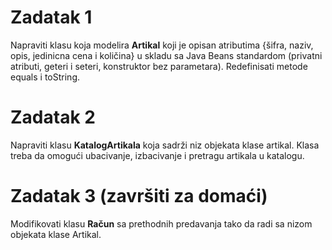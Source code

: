 # Zadatak 1

Napraviti klasu koja modelira **Artikal** koji je opisan atributima {šifra, naziv, opis, jedinicna cena i količina} u skladu sa Java Beans standardom
(privatni atributi, geteri i seteri, konstruktor bez parametara).
Redefinisati  metode equals i toString.

# Zadatak 2

Napraviti klasu **KatalogArtikala** koja sadrži niz objekata klase artikal.
Klasa treba da omogući ubacivanje, izbacivanje i pretragu artikala u katalogu.

# Zadatak 3 (završiti za domaći)

Modifikovati klasu **Račun** sa prethodnih predavanja tako da radi sa nizom objekata klase Artikal.


